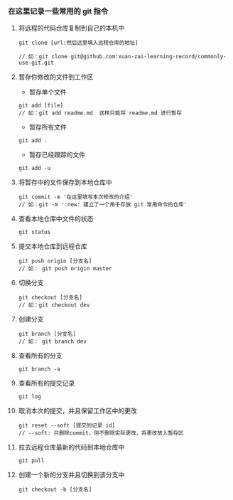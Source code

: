 ### 在这里记录一些常用的 git 指令

1. 将远程的代码仓库复制到自己的本机中
    ```
    git clone [url:然后这里填入远程仓库的地址]

    // 如：git clone git@github.com:xuan-zai-learning-record/commonly-use-git.git
    ```

2. 暂存你修改的文件到工作区
    - 暂存单个文件
    ```
    git add [file]
    // 如：git add readme.md  这样只能将 readme.md 进行暂存
    ```
    - 暂存所有文件
    ```
    git add .
    ```
    - 暂存已经跟踪的文件
    ```
    git add -u
    ```
3. 将暂存中的文件保存到本地仓库中
    ```
    git commit -m '在这里填写本次修改的介绍'
    // 如：git -m ':new: 建立了一个用于存放 git 常用命令的仓库'
    ```
4. 查看本地仓库中文件的状态
    ```
    git status
    ```
5. 提交本地仓库到远程仓库
    ```
    git push origin [分支名]
    // 如： git push origin master
    ```
6. 切换分支
    ```
    git checkout [分支名]
    // 如：git checkout dev
    ```
7. 创建分支
    ```
    git branch [分支名]
    // 如： git branch dev
    ```
8. 查看所有的分支
    ```
    git branch -a
    ```
9. 查看所有的提交记录
    ```
    git log
    ```
10. 取消本次的提交，并且保留工作区中的更改
    ```
    git reset --soft [提交的记录 id]
    // --soft: 只删除commit，但不删除实际更改，将更改放入暂存区
    ```
11. 拉去远程仓库最新的代码到本地仓库中
    ```
    git pull
    ```
12. 创建一个新的分支并且切换到该分支中
    ```
    git checkout -b [分支名]
    ```